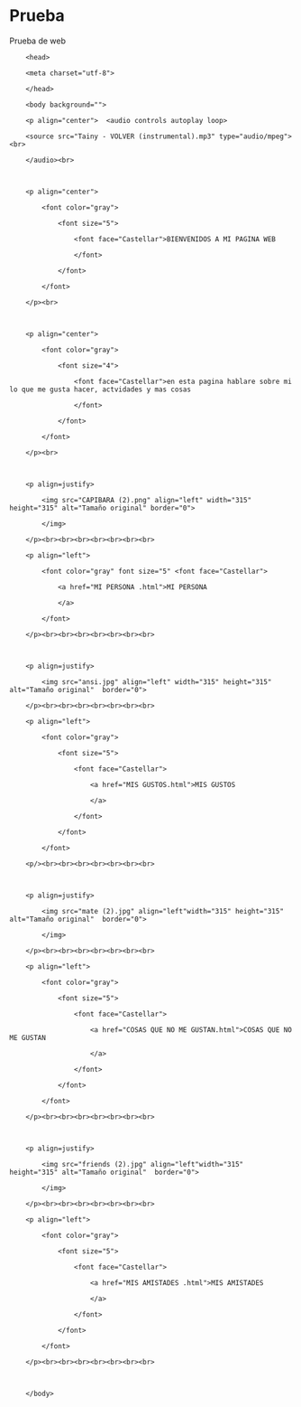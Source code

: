# Prueba
Prueba de web
<html>

		<head>

		<meta charset="utf-8">

		</head>

		<body background="">

		<p align="center"> 	<audio controls autoplay loop>

		<source src="Tainy - VOLVER (instrumental).mp3" type="audio/mpeg"><br>

		</audio><br>

		

		<p align="center"> 

		    <font color="gray"> 

		        <font size="5">

		            <font face="Castellar">BIENVENIDOS A MI PAGINA WEB

		            </font>

		        </font>

		    </font>

		</p><br>

		

		<p align="center">

		    <font color="gray">

		        <font size="4"> 

		            <font face="Castellar">en esta pagina hablare sobre mi lo que me gusta hacer, actvidades y mas cosas

		            </font>

		        </font>

		    </font>

		</p><br>

		

		<p align=justify>

		    <img src="CAPIBARA (2).png" align="left" width="315" height="315" alt="Tamaño original" border="0">

		    </img>

		</p><br><br><br><br><br><br><br>

		<p align="left"> 

		    <font color="gray" font size="5" <font face="Castellar"> 

		        <a href="MI PERSONA .html">MI PERSONA

		        </a>

		    </font>

		</p><br><br><br><br><br><br><br>

	

		<p align=justify> 

		    <img src="ansi.jpg" align="left" width="315" height="315" alt="Tamaño original"  border="0">

		</p><br><br><br><br><br><br><br>

		<p align="left"> 

		    <font color="gray">

		        <font size="5">

		            <font face="Castellar">

		                <a href="MIS GUSTOS.html">MIS GUSTOS

		                </a>

		            </font>

		        </font>

		    </font>

		<p/><br><br><br><br><br><br><br>

		

		<p align=justify>

		    <img src="mate (2).jpg" align="left"width="315" height="315" alt="Tamaño original"  border="0">

		    </img>

		</p><br><br><br><br><br><br><br>

		<p align="left">

		    <font color="gray">

		        <font size="5">

		            <font face="Castellar">

		                <a href="COSAS QUE NO ME GUSTAN.html">COSAS QUE NO ME GUSTAN

		                </a>

		            </font>

		        </font>

		    </font>

		</p><br><br><br><br><br><br><br>

		

		<p align=justify>

		    <img src="friends (2).jpg" align="left"width="315" height="315" alt="Tamaño original"  border="0">

		    </img>

		</p><br><br><br><br><br><br><br>

		<p align="left">

		    <font color="gray">

		        <font size="5">

		            <font face="Castellar">

		                <a href="MIS AMISTADES .html">MIS AMISTADES

		                </a>

		            </font>

		        </font>

		    </font>

		</p><br><br><br><br><br><br><br>

		

		</body>

		

</html>

